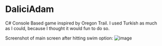 # DaliciAdam
 
C# Console Based game inspired by Oregon Trail. I used Turkish as much as I could, because I thought it would fun to do so.

Screenshot of main screen after hitting swim option:
![image](https://github.com/user-attachments/assets/ef3ff44d-a891-4b7f-b9ec-ac44a4e9db81)

